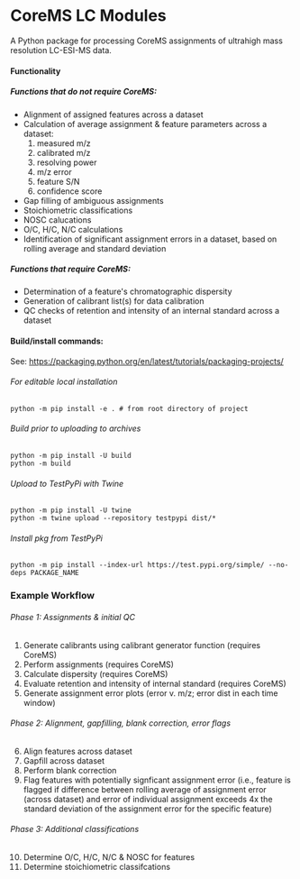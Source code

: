 # CoreMS LC Modules
A Python package for processing CoreMS assignments of ultrahigh mass resolution LC-ESI-MS data. 

#### Functionality 
##### Functions that do not require CoreMS:
- Alignment of assigned features across a dataset
- Calculation of average assignment & feature parameters across a dataset:
    1. measured m/z
    2. calibrated m/z
    3. resolving power
    4. m/z error
    5. feature S/N
    6. confidence score 
- Gap filling of ambiguous assignments 
- Stoichiometric classifications 
- NOSC calucations 
- O/C, H/C, N/C calculations 
- Identification of significant assignment errors in a dataset, based on rolling average and standard deviation

##### Functions that require CoreMS:
- Determination of a feature's chromatographic dispersity
- Generation of calibrant list(s) for data calibration 
- QC checks of retention and intensity of an internal standard across a dataset 

#### Build/install commands:
See: https://packaging.python.org/en/latest/tutorials/packaging-projects/

###### For editable local installation 
    python -m pip install -e . # from root directory of project  
        
###### Build prior to uploading to archives
    python -m pip install -U build
    python -m build

###### Upload to TestPyPi with Twine
    python -m pip install -U twine
    python -m twine upload --repository testpypi dist/*

###### Install pkg from TestPyPi
    python -m pip install --index-url https://test.pypi.org/simple/ --no-deps PACKAGE_NAME

### Example Workflow

###### Phase 1: Assignments & initial QC
1. Generate calibrants using calibrant generator function (requires CoreMS)
2. Perform assignments (requires CoreMS)
3. Calculate dispersity (requires CoreMS)
4. Evaluate retention and intensity of internal standard (requires CoreMS)
5. Generate assignment error plots (error v. m/z; error dist in each time window)

###### Phase 2: Alignment, gapfilling, blank correction, error flags
6. Align features across dataset
7. Gapfill across dataset 
8. Perform blank correction 
9. Flag features with potentially signficant assignment error (i.e., feature is flagged if difference between rolling average of assignment error (across dataset) and error of individual assignment exceeds 4x the standard deviation of the assignment error for the specific feature) 

###### Phase 3: Additional classifications 
10. Determine O/C, H/C, N/C & NOSC for features 
11. Determine stoichiometric classifcations



